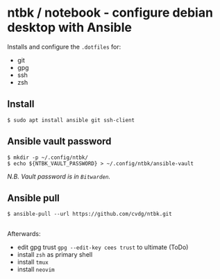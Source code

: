 # ntbk / notebook - configure debian desktop with Ansible

Installs and configure the `.dotfiles` for:

- git
- gpg
- ssh
- zsh

## Install

```shell
$ sudo apt install ansible git ssh-client 
```

## Ansible vault password

```shell
$ mkdir -p ~/.config/ntbk/
$ echo ${NTBK_VAULT_PASSWORD} > ~/.config/ntbk/ansible-vault
```

_N.B. Vault password is in `Bitwarden`._

## Ansible pull

```shell
$ ansible-pull --url https://github.com/cvdg/ntbk.git
```


##

Afterwards:

- edit gpg trust `gpg --edit-key cees trust` to ultimate (ToDo)
- install `zsh` as primary shell
- install `tmux`
- install `neovim`
